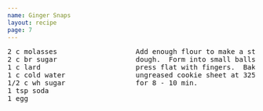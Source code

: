```yaml
---
name: Ginger Snaps
layout: recipe
page: 7
---
```


<pre>
2 c molasses                   Add enough flour to make a stiff
2 c br sugar                   dough.  Form into small balls &
1 c lard                       press flat with fingers.  Bake on
1 c cold water                 ungreased cookie sheet at 325°
1/2 c wh sugar                 for 8 - 10 min.
1 tsp soda
1 egg
</pre>
